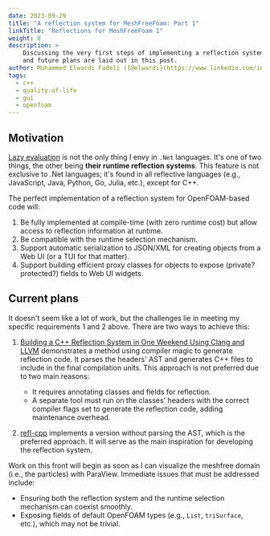 ```yaml
---
date: 2023-09-29
title: "A reflection system for MeshFreeFoam: Part 1"
linkTitle: "Reflections for MeshFreeFoam 1"
weight: 8
description: >
    Discussing the very first steps of implementing a reflection system for C++ classes. Possible uses, limitations,
    and future plans are laid out in this post.
author: Mohammed Elwardi Fadeli ([@elwardi](https://www.linkedin.com/in/elwardi-fadeli))
tags:
  - c++
  - quality-of-life
  - gui
  - openfoam
---
```


## Motivation

[Lazy evaluation](/blog/2023/09/27/lazy-evaluation-part-1/) is not the only thing I envy in `.Net` languages. It's one of two things, the other being **their runtime reflection systems**. This feature is not exclusive to .Net languages; it's found in all reflective languages (e.g., JavaScript, Java, Python, Go, Julia, etc.), except for C++.

The perfect implementation of a reflection system for OpenFOAM-based code will:

1. Be fully implemented at compile-time (with zero runtime cost) but allow access to reflection information at runtime.
2. Be compatible with the runtime selection mechanism.
3. Support automatic serialization to JSON/XML for creating objects from a Web UI (or a TUI for that matter).
4. Support building efficient proxy classes for objects to expose (private? protected?) fields to Web UI widgets.

## Current plans

It doesn't seem like a lot of work, but the challenges lie in meeting my specific requirements 1 and 2 above. There are two ways to achieve this:

1. [Building a C++ Reflection System in One Weekend Using Clang and LLVM](https://youtu.be/DUiUBt-fqEY) demonstrates a method using compiler magic to generate reflection code. It parses the headers' AST and generates C++ files to include in the final compilation units. This approach is not preferred due to two main reasons:
   - It requires annotating classes and fields for reflection.
   - A separate tool must run on the classes' headers with the correct compiler flags set to generate the reflection code, adding maintenance overhead.

2. [refl-cpp](https://github.com/veselink1/refl-cpp) implements a version without parsing the AST, which is the preferred approach. It will serve as the main inspiration for developing the reflection system.

Work on this front will begin as soon as I can visualize the meshfree domain (i.e., the particles) with ParaView. Immediate issues that must be addressed include:
- Ensuring both the reflection system and the runtime selection mechanism can coexist smoothly.
- Exposing fields of default OpenFOAM types (e.g., `List`, `triSurface`, etc.), which may not be trivial.

